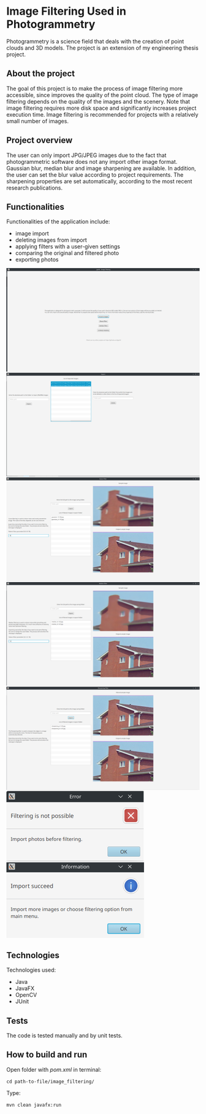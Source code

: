 # Image Filtering Used in Photogrammetry

Photogrammetry is a science field that deals with the creation of point clouds and 3D models. The project is an extension of my engineering thesis project.

## About the project
The goal of this project is to make the process of image filtering more accessible, since improves the quality of the point cloud. The type of image filtering depends on the quality of the images and the scenery. Note that image filtering requires more disk space and significantly increases project execution time. Image filtering is recommended for projects with a relatively small number of images.

## Project overview
The user can only import JPG/JPEG images due to the fact that photogrammetric software does not any import other image format. Gaussian blur, median blur and image sharpening are available. In addition, the user can set the blur value according to project requirements. The sharpening properties are set automatically, according to the most recent research publications. 

## Functionalities
Functionalities of the application include:
- image import
- deleting images from import
- applying filters with a user-given settings
- comparing the original and filtered photo
- exporting photos

![Main menu](https://github.com/jgmbl/image_filtering_used_in_photogrammetry/blob/main/screenshots/00_main_menu.png)
![Import and deletion](https://github.com/jgmbl/image_filtering_used_in_photogrammetry/blob/main/screenshots/01_import.png)
![Gauss filter](https://github.com/jgmbl/image_filtering_used_in_photogrammetry/blob/main/screenshots/02_gaussian.png)
![Median filter](https://github.com/jgmbl/image_filtering_used_in_photogrammetry/blob/main/screenshots/03_median.png)
![Sharpening filter](https://github.com/jgmbl/image_filtering_used_in_photogrammetry/blob/main/screenshots/04_sharpening.png)
![Errors](https://github.com/jgmbl/image_filtering_used_in_photogrammetry/blob/main/screenshots/error.gif)
![Succeed](https://github.com/jgmbl/image_filtering_used_in_photogrammetry/blob/main/screenshots/succeed.gif)

## Technologies
Technologies used:
- Java
- JavaFX
-  OpenCV
- JUnit

## Tests
The code is tested manually and by unit tests.

## How to build and run
Open folder with *pom.xml* in terminal:
```
cd path-to-file/image_filtering/
```
 Type:
```
mvn clean javafx:run
```
